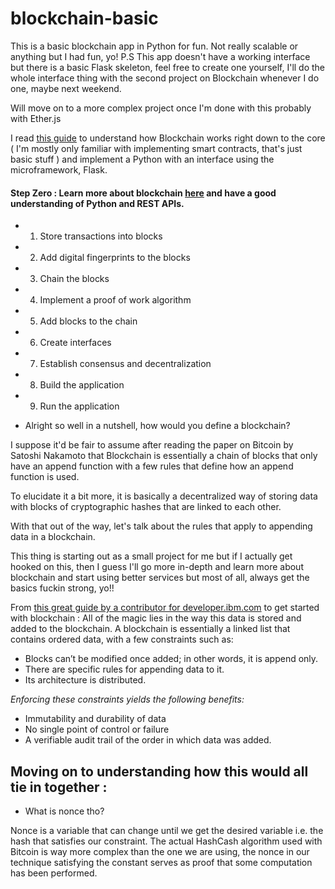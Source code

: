 # blockchain-basic
This is a basic blockchain app in Python for fun. Not really scalable or anything but I had fun, yo!
P.S This app doesn't have a working interface but there is a basic Flask skeleton, feel free to create one yourself, I'll do the whole interface thing with the second project on Blockchain whenever I do one, maybe next weekend.

Will move on to a more complex project once I'm done with this probably with Ether.js

I read [this guide](https://developer.ibm.com/technologies/blockchain/tutorials/develop-a-blockchain-application-from-scratch-in-python/) to understand how Blockchain works right down to the core ( I'm mostly only familiar with implementing smart contracts, that's just basic stuff ) and implement a Python with an interface using the microframework, Flask.

#### Step Zero : Learn more about blockchain [here](https://bitcoin.org/bitcoin.pdf) and have a good understanding of Python and REST APIs.

* 1.  Store transactions into blocks
* 2.  Add digital fingerprints to the blocks
* 3.  Chain the blocks
* 4.  Implement a proof of work algorithm
* 5.  Add blocks to the chain
* 6.  Create interfaces
* 7.  Establish consensus and decentralization
* 8.  Build the application
* 9.  Run the application

- Alright so well in a nutshell, how would you define a blockchain? 

I suppose it'd be fair to assume after reading the paper on Bitcoin by Satoshi Nakamoto that Blockchain is essentially a chain of blocks that only have an append function with a few rules that define how an append function is used.

To elucidate it a bit more, it is basically a decentralized way of storing data with blocks of cryptographic hashes that are linked to each other.

With that out of the way, let's talk about the rules that apply to appending data in a blockchain.
 
This thing is starting out as a small project for me but if I actually get hooked on this, then I guess I'll go more in-depth and learn more about blockchain and start using better services but most of all, always get the basics fuckin strong, yo!!

From [this great guide by a contributor for developer.ibm.com](https://developer.ibm.com/technologies/blockchain/tutorials/develop-a-blockchain-application-from-scratch-in-python/) to get started with blockchain :
All of the magic lies in the way this data is stored and added to the blockchain. A blockchain is essentially a linked list that contains ordered data, with a few constraints such as:

- Blocks can’t be modified once added; in other words, it is append only.
- There are specific rules for appending data to it.
- Its architecture is distributed.

 *Enforcing these constraints yields the following benefits:*

- Immutability and durability of data
- No single point of control or failure
- A verifiable audit trail of the order in which data was added. 

## Moving on to understanding how this would all tie in together :


- What is nonce tho?

Nonce is a variable that can change until we get the desired variable i.e. the hash that satisfies our constraint.
The actual HashCash algorithm used with Bitcoin is way more complex than the one we are using, the nonce in our technique satisfying the constant serves as proof that some computation has been performed.

